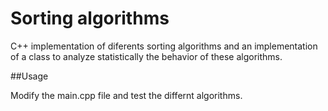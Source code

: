 Sorting algorithms
==================

C++ implementation of diferents sorting algorithms and an implementation of a class to analyze statistically the behavior of these algorithms.

##Usage

Modify the main.cpp file and test the differnt algorithms.


